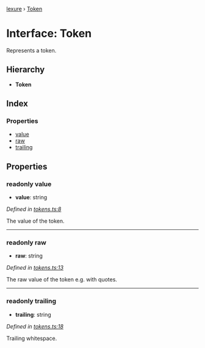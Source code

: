 [lexure](../README.md) › [Token](token.md)

# Interface: Token

Represents a token.

## Hierarchy

* **Token**

## Index

### Properties

* [value](token.md#readonly-value)
* [raw](token.md#readonly-raw)
* [trailing](token.md#readonly-trailing)

## Properties

### readonly value

* **value**: string

*Defined in [tokens.ts:8](https://github.com/1Computer1/lexure/blob/1fda5db/src/tokens.ts#L8)*

The value of the token.

___

### readonly raw

* **raw**: string

*Defined in [tokens.ts:13](https://github.com/1Computer1/lexure/blob/1fda5db/src/tokens.ts#L13)*

The raw value of the token e.g. with quotes.

___

### readonly trailing

* **trailing**: string

*Defined in [tokens.ts:18](https://github.com/1Computer1/lexure/blob/1fda5db/src/tokens.ts#L18)*

Trailing whitespace.
